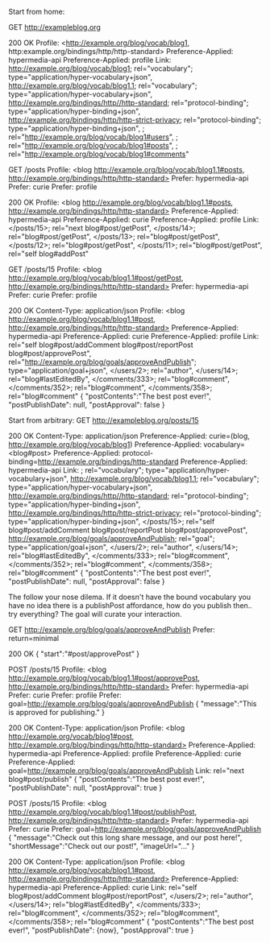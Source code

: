 Start from home:

GET http://exampleblog.org

200 OK
Profile: <http://example.org/blog/vocab/blog1,
	  http:example.org/bindings/http/http-standard>
Preference-Applied: hypermedia-api
Preference-Applied: profile
Link: <http://example.org/blog/vocab/blog1>; rel="vocabulary"; type="application/hyper-vocabulary+json",
      <http://example.org/blog/vocab/blog1.1>; rel="vocabulary"; type="application/hyper-vocabulary+json",
      <http://example.org/bindings/http//http-standard>; rel="protocol-binding"; type="application/hyper-binding+json",
      <http://example.org/bindings/http/http-strict-privacy>; rel="protocol-binding"; type="application/hyper-binding+json",
      </users>; rel="http://example.org/blog/vocab/blog1#users",
      </posts>; rel="http://example.org/blog/vocab/blog1#posts",
      </comments>; rel="http://example.org/blog/vocab/blog1#comments"

GET /posts
Profile: <blog http://example.org/blog/vocab/blog1.1#posts,
          http://example.org/bindings/http/http-standard>
Prefer: hypermedia-api
Prefer: curie
Prefer: profile

200 OK
Profile: <blog http://example.org/blog/vocab/blog1.1#posts,
          http://example.org/bindings/http/http-standard>
Preference-Applied: hypermedia-api
Preference-Applied: curie
Preference-Applied: profile
Link: </posts/15>; rel="next blog#post/getPost",
      </posts/14>; rel="blog#post/getPost",
      </posts/13>; rel="blog#post/getPost",
      </posts/12>; rel="blog#post/getPost",
      </posts/11>; rel="blog#post/getPost",
      rel="self blog#addPost"

GET /posts/15
Profile: <blog http://example.org/blog/vocab/blog1.1#post/getPost,
          http://example.org/bindings/http/http-standard>
Prefer: hypermedia-api
Prefer: curie
Prefer: profile

200 OK
Content-Type: application/json
Profile: <blog http://example.org/blog/vocab/blog1.1#post,
          http://example.org/bindings/http/http-standard>
Preference-Applied: hypermedia-api
Preference-Applied: curie
Preference-Applied: profile
Link: rel="self blog#post/addComment blog#post/reportPost blog#post/approvePost",
      rel="http://example.org/blog/goals/approveAndPublish"; type="application/goal+json",
      </users/2>; rel="author",
      </users/14>; rel="blog#lastEditedBy",
      </comments/333>; rel="blog#comment",
      </comments/352>; rel="blog#comment",
      </comments/358>; rel="blog#comment"
{
  "postContents":"The best post ever!",
  "postPublishDate": null,
  "postApproval": false
}

Start from arbitrary:
GET http://exampleblog.org/posts/15

200 OK
Content-Type: application/json
Preference-Applied: curie=(blog, http://example.org/blog/vocab/blog1)
Preference-Applied: vocabulary=<blog#post>
Preference-Applied: protocol-binding=<http://example.org/bindings/http-standard>
Preference-Applied: hypermedia-api
Link: <blog>; rel="vocabulary"; type="application/hyper-vocabulary+json",
      <http://example.org/blog/vocab/blog1.1>; rel="vocabulary"; type="application/hyper-vocabulary+json",
      <http://example.org/bindings/http//http-standard>; rel="protocol-binding"; type="application/hyper-binding+json",
      <http://example.org/bindings/http/http-strict-privacy>; rel="protocol-binding"; type="application/hyper-binding+json",
      </posts/15>; rel="self blog#post/addComment blog#post/reportPost blog#post/approvePost",
      <http://example.org/blog/goals/approveAndPublish>; rel="goal"; type="application/goal+json",
      </users/2>; rel="author",
      </users/14>; rel="blog#lastEditedBy",
      </comments/333>; rel="blog#comment",
      </comments/352>; rel="blog#comment",
      </comments/358>; rel="blog#comment"
{
  "postContents":"The best post ever!",
  "postPublishDate": null,
  "postApproval": false
}


The follow your nose dilema. If it doesn't have the bound vocabulary you have no idea there is a publishPost affordance, how do you publish then.. try everything? The goal will curate your interaction.

GET http://example.org/blog/goals/approveAndPublish
Prefer: return=minimal

200 OK
{
  "start":"#post/approvePost"
}

POST /posts/15
Profile: <blog http://example.org/blog/vocab/blog1.1#post/approvePost,
          http://example.org/bindings/http/http-standard>
Prefer: hypermedia-api
Prefer: curie
Prefer: profile
Prefer: goal=http://example.org/blog/goals/approveAndPublish
{
  "message":"This is approved for publishing."
}

200 OK
Content-Type: application/json
Profile: <blog http://example.org/vocab/blog1#post,
          http://example.org/blog/bindings/http/http-standard>
Preference-Applied: hypermedia-api
Preference-Applied: profile
Preference-Applied: curie
Preference-Applied: goal=http://example.org/blog/goals/approveAndPublish
Link: rel="next blog#post/publish"
{
  "postContents":"The best post ever!",
  "postPublishDate": null,
  "postApproval": true
}


POST /posts/15
Profile: <blog http://example.org/blog/vocab/blog1.1#post/publishPost,
          http://example.org/bindings/http/http-standard>
Prefer: hypermedia-api
Prefer: curie
Prefer: goal=http://example.org/blog/goals/approveAndPublish
{
  "message":"Check out this long share message, and our post here!",
  "shortMessage":"Check out our post!",
  "imageUrl="..."
}

200 OK
Content-Type: application/json
Profile: <blog http://example.org/blog/vocab/blog1.1#post,
          http://example.org/bindings/http/http-standard>
Preference-Applied: hypermedia-api
Preference-Applied: curie
Link: rel="self blog#post/addComment blog#post/reportPost",
      </users/2>; rel="author",
      </users/14>; rel="blog#lastEditedBy",
      </comments/333>; rel="blog#comment",
      </comments/352>; rel="blog#comment",
      </comments/358>; rel="blog#comment"
{ 
  "postContents":"The best post ever!",
  "postPublishDate": {now},
  "postApproval": true
}

